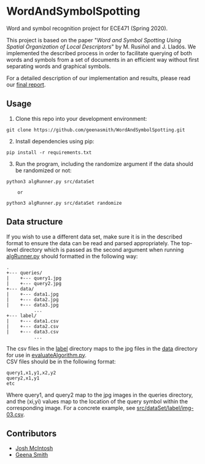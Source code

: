 # WordAndSymbolSpotting
Word and symbol recognition project for ECE471 (Spring 2020).   
  
This project is based on the paper "*Word and Symbol Spotting Using Spatial Organization of Local Descriptors*" by M. Rusiñol and J. Lladós. We implemented the described process in order to facilitate querying of both words and symbols from a set of documents in an efficient way without first separating words and graphical symbols.

For a detailed description of our implementation and results, please read our [final report](./documentation/final_report.pdf).
  
## Usage  
1. Clone this repo into your development environment:  
```
git clone https://github.com/geenasmith/WordAndSymbolSpotting.git
```  
2. Install dependencies using pip:  
```
pip install -r requirements.txt
```  
3. Run the program, including the randomize argument if the data should be randomized or not:  
```
python3 algRunner.py src/dataSet
  
    or

python3 algRunner.py src/dataSet randomize
```
  
## Data structure
If you wish to use a different data set, make sure it is in the described format to ensure the data can be read and parsed appropriately. The top-level directory which is passed as the second argument when running [algRunner.py](./src/algRunner.py) should formatted in the following way:  
```
.  
+--- queries/
|    +--- query1.jpg  
|    +--- query2.jpg   
+--- data/  
|    +--- data1.jpg  
|    +--- data2.jpg  
|    +--- data3.jpg  
          ...  
+--- label/  
|    +--- data1.csv  
|    +--- data2.csv  
|    +--- data3.csv  
          ...  
```  
The csv files in the [label](./src/dataSet/label) directory maps to the jpg files in the [data](./src/dataSet/data) directory for use in [evaluateAlgorithm.py](./src/evaluateAlgorithm.py).  
CSV files should be in the following format:  
```
query1,x1,y1,x2,y2
query2,x1,y1
etc
```  
Where query1, and query2 map to the jpg images in the queries directory, and the (xi,yi) values map to the location of the query symbol within the corresponding image. For a concrete example, see [src/dataSet/label/img-03.csv](./src/dataSet/label/img-03.csv).  
  

## Contributors
- [Josh McIntosh](https://github.com/joshmcintosh)  
- [Geena Smith](https://github.com/geenasmith)